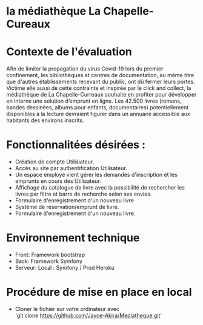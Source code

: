 
# la médiathèque La Chapelle-Cureaux

# Contexte de l'évaluation 
Afin de limiter la propagation du virus Covid-19 lors du premier confinement, les bibliothèques
et centres de documentation, au même titre que d'autres établissements
recevant du public, ont dû fermer leurs portes.
Victime elle aussi de cette contrainte et inspirée par le click and collect, la médiathèque de La
Chapelle-Curreaux souhaite en profiter pour développer en interne une solution d’emprunt en
ligne.
Les 42.500 livres (romans, bandes dessinées, albums pour enfants, documentaires)
potentiellement disponibles à la lecture devraient figurer dans un annuaire accessible aux
habitants des environs inscrits.

# Fonctionnalitées désirées :
- Création de compte Utilisiateur.
- Accès au site par authentification Utilisateur.
- Un espace employé vient gérer les demandes d'inscription et les emprunts en cours des Utilisateur.
- Affichage du catalogue de livre avec la possibilité de rechercher les livres par filtre et barre de recherche selon ses envies.
- Formulaire d'enregistrement d'un nouveau livre
- Système de réservation/emprunt de livre.
- Formulaire d'enregistrement d'un nouveau livre.

# Environnement technique

- Front: Framework bootstrap
- Back: Framework Symfony
- Serveur: Local : Symfony / Prod Heroku

# Procédure de mise en place en local
- Cloner le fichier sur votre ordinateur avec  
  'git clone https://github.com/Jayce-Akira/Mediatheque.git'

